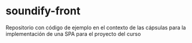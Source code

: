 # soundify-front
Repositorio con código de ejemplo en el contexto de las cápsulas para la implementación de una SPA para el proyecto del curso
